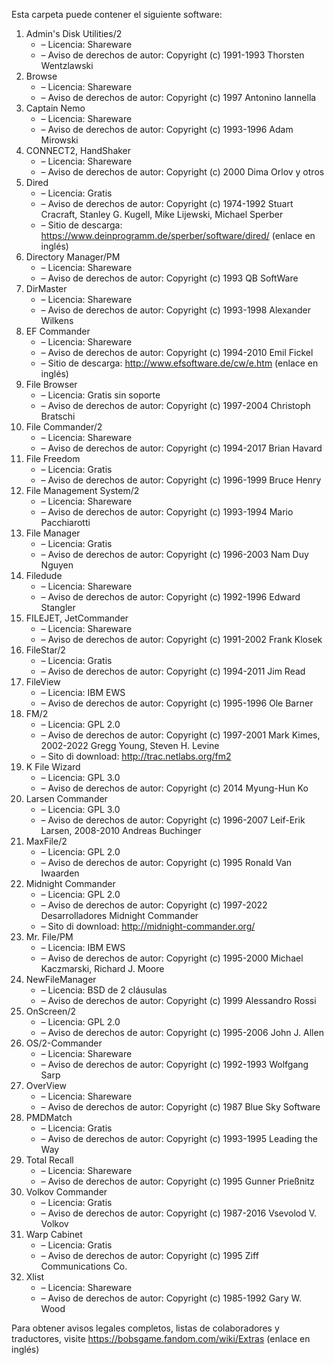 ﻿Esta carpeta puede contener el siguiente software:

1. Admin's Disk Utilities/2
   - – Licencia: Shareware
   - – Aviso de derechos de autor: Copyright (c) 1991-1993 Thorsten Wentzlawski
2. Browse
   - – Licencia: Shareware
   - – Aviso de derechos de autor: Copyright (c) 1997 Antonino Iannella
3. Captain Nemo
   - – Licencia: Shareware
   - – Aviso de derechos de autor: Copyright (c) 1993-1996 Adam Mirowski
4. CONNECT2, HandShaker
   - – Licencia: Shareware
   - – Aviso de derechos de autor: Copyright (c) 2000 Dima Orlov y otros
5. Dired
   - – Licencia: Gratis
   - – Aviso de derechos de autor: Copyright (c) 1974-1992 Stuart Cracraft, Stanley G. Kugell, Mike Lijewski, Michael Sperber
   - – Sitio de descarga: https://www.deinprogramm.de/sperber/software/dired/ (enlace en inglés)
6. Directory Manager/PM
   - – Licencia: Shareware
   - – Aviso de derechos de autor: Copyright (c) 1993 QB SoftWare
7. DirMaster
   - – Licencia: Shareware
   - – Aviso de derechos de autor: Copyright (c) 1993-1998 Alexander Wilkens
8. EF Commander
   - – Licencia: Shareware
   - – Aviso de derechos de autor: Copyright (c) 1994-2010 Emil Fickel
   - – Sitio de descarga: http://www.efsoftware.de/cw/e.htm (enlace en inglés)
9. File Browser
   - – Licencia: Gratis sin soporte
   - – Aviso de derechos de autor: Copyright (c) 1997-2004 Christoph Bratschi
10. File Commander/2
    - – Licencia: Shareware
    - – Aviso de derechos de autor: Copyright (c) 1994-2017 Brian Havard
11. File Freedom
    - – Licencia: Gratis
    - – Aviso de derechos de autor: Copyright (c) 1996-1999 Bruce Henry
12. File Management System/2
    - – Licencia: Shareware
    - – Aviso de derechos de autor: Copyright (c) 1993-1994 Mario Pacchiarotti
13. File Manager
    - – Licencia: Gratis
    - – Aviso de derechos de autor: Copyright (c) 1996-2003 Nam Duy Nguyen
14. Filedude
    - – Licencia: Shareware
    - – Aviso de derechos de autor: Copyright (c) 1992-1996 Edward Stangler
15. FILEJET, JetCommander
    - – Licencia: Shareware
    - – Aviso de derechos de autor: Copyright (c) 1991-2002 Frank Klosek
16. FileStar/2
    - – Licencia: Gratis
    - – Aviso de derechos de autor: Copyright (c) 1994-2011 Jim Read
17. FileView
    - – Licencia: IBM EWS
    - – Aviso de derechos de autor: Copyright (c) 1995-1996 Ole Barner
18. FM/2
    - – Licencia: GPL 2.0
    - – Aviso de derechos de autor: Copyright (c) 1997-2001 Mark Kimes, 2002-2022 Gregg Young, Steven H. Levine
    - – Sito di download: http://trac.netlabs.org/fm2
19. K File Wizard
    - – Licencia: GPL 3.0
    - – Aviso de derechos de autor: Copyright (c) 2014 Myung-Hun Ko
20. Larsen Commander
    - – Licencia: GPL 3.0
    - – Aviso de derechos de autor: Copyright (c) 1996-2007 Leif-Erik Larsen, 2008-2010 Andreas Buchinger
21. MaxFile/2
    - – Licencia: GPL 2.0
    - – Aviso de derechos de autor: Copyright (c) 1995 Ronald Van Iwaarden
22. Midnight Commander
    - – Licencia: GPL 2.0
    - – Aviso de derechos de autor: Copyright (c) 1997-2022 Desarrolladores Midnight Commander
    - – Sito di download: http://midnight-commander.org/
23. Mr. File/PM
    - – Licencia: IBM EWS
    - – Aviso de derechos de autor: Copyright (c) 1995-2000 Michael Kaczmarski, Richard J. Moore
24. NewFileManager
    - – Licencia: BSD de 2 cláusulas
    - – Aviso de derechos de autor: Copyright (c) 1999 Alessandro Rossi
25. OnScreen/2
    - – Licencia: GPL 2.0
    - – Aviso de derechos de autor: Copyright (c) 1995-2006 John J. Allen
26. OS/2-Commander
    - – Licencia: Shareware
    - – Aviso de derechos de autor: Copyright (c) 1992-1993 Wolfgang Sarp
27. OverView
    - – Licencia: Shareware
    - – Aviso de derechos de autor: Copyright (c) 1987 Blue Sky Software
28. PMDMatch
    - – Licencia: Gratis
    - – Aviso de derechos de autor: Copyright (c) 1993-1995 Leading the Way
29. Total Recall
    - – Licencia: Shareware
    - – Aviso de derechos de autor: Copyright (c) 1995 Gunner Prießnitz
30. Volkov Commander
    - – Licencia: Gratis
    - – Aviso de derechos de autor: Copyright (c) 1987-2016 Vsevolod V. Volkov
31. Warp Cabinet
    - – Licencia: Gratis
    - – Aviso de derechos de autor: Copyright (c) 1995 Ziff Communications Co.
32. Xlist
    - – Licencia: Shareware
    - – Aviso de derechos de autor: Copyright (c) 1985-1992 Gary W. Wood

Para obtener avisos legales completos, listas de colaboradores y traductores, visite https://bobsgame.fandom.com/wiki/Extras (enlace en inglés)
